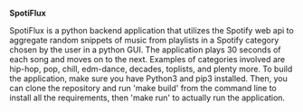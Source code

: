 **SpotiFlux**

SpotiFlux is a python backend application that utilizes the Spotify web api to aggregate random snippets of music from 
playlists in a Spotify category chosen by the user in a python GUI. The application plays 30 seconds of each song and 
moves on to the next. Examples of categories involved are hip-hop, pop, chill, edm-dance, decades, toplists, and plenty 
more. To build the application, make sure you have Python3 and pip3 installed. Then, you can clone the repository and run
'make build' from the command line to install all the requirements, then 'make run' to actually run the application.